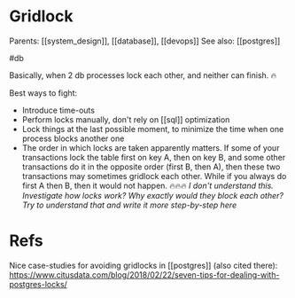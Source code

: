 # Gridlock

Parents: [[system_design]], [[database]], [[devops]]
See also: [[postgres]]

#db


Basically, when 2 db processes lock each other, and neither can finish. 🔥

Best ways to fight:
* Introduce time-outs
* Perform locks manually, don't rely on [[sql]] optimization
* Lock things at the last possible moment, to minimize the time when one process blocks another one
* The order in which locks are taken apparently matters. If some of your transactions lock the table first on key A, then on key B, and some other transactions do it in the opposite order (first B, then A), then these two transactions may sometimes gridlock each other. While if you always do first A then B, then it would not happen. 🔥🔥🔥 _I don't understand this. Investigate how locks work? Why exactly would they block each other? Try to understand that and write it more step-by-step here_

# Refs

Nice case-studies for avoiding gridlocks in [[postgres]] (also cited there):
https://www.citusdata.com/blog/2018/02/22/seven-tips-for-dealing-with-postgres-locks/